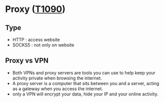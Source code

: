 # Proxy ([T1090](https://attack.mitre.org/techniques/T1090/))
## Type
- HTTP : access website
- SOCKS5 : not only on website



## Proxy vs VPN
- Both VPNs and proxy servers are tools you can use to help keep your activity private when browsing the internet.
- A proxy server is a computer that sits between you and a server, acting as a gateway when you access the internet.
- only a VPN will encrypt your data, hide your IP and your online activity.


